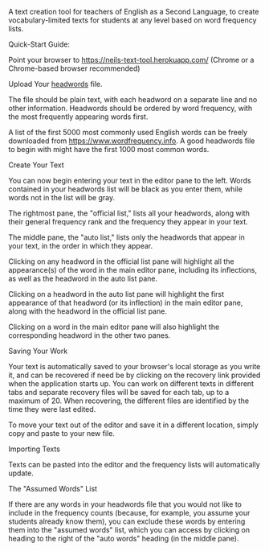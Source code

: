 A text creation tool for teachers of English as a Second Language, to create vocabulary-limited texts for students at any level based on word frequency lists.

Quick-Start Guide:

Point your browser to https://neils-text-tool.herokuapp.com/
(Chrome or a Chrome-based browser recommended)

Upload Your [headwords](https://en.wikipedia.org/wiki/Headword) file. 

The file should be plain text, with each headword on a separate line and no other information. Headwords should be ordered by word frequency, with the most frequently appearing words first.

A list of the first 5000 most commonly used English words can be freely downloaded from https://www.wordfrequency.info. A good headwords file to begin with might have the first 1000 most common words.

Create Your Text

You can now begin entering your text in the editor pane to the left. Words contained in your headwords list will be black as you enter them, while words not in the list will be gray. 

The rightmost pane, the "official list," lists all your headwords, along with their general frequency rank and the frequency they appear in your text.

The middle pane, the "auto list," lists only the headwords that appear in your text, in the order in which they appear.

Clicking on any headword in the official list pane will highlight all the appearance(s) of the word in the main editor pane, including its inflections, as well as the headword in the auto list pane.

Clicking on a headword in the auto list pane will highlight the first appearance of that headword (or its inflection) in the main editor pane, along with the headword in the official list pane.

Clicking on a word in the main editor pane will also highlight the corresponding headword in the other two panes.

Saving Your Work

Your text is automatically saved to your browser's local storage as you write it, and can be recovered if need be by clicking on the recovery link provided when the application starts up. You can work on different texts in different tabs and separate recovery files will be saved for each tab, up to a maximum of 20. When recovering, the different files are identified by the time they were last edited. 

To move your text out of the editor and save it in a different location, simply copy and paste to your new file. 

Importing Texts

Texts can be pasted into the editor and the frequency lists will automatically update.

The "Assumed Words" List

If there are any words in your headwords file that you would not like to include in the frequency counts (because, for example, you assume your students already know them), you can exclude these words by entering them into the "assumed words" list, which you can access by clicking on heading to the right of the "auto words" heading (in the middle pane).
